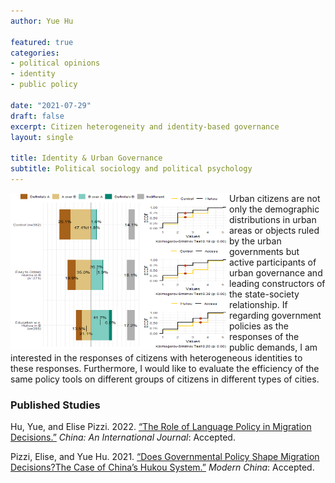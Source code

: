 ```yaml
---
author: Yue Hu

featured: true
categories:
- political opinions
- identity
- public policy

date: "2021-07-29"
draft: false
excerpt: Citizen heterogeneity and identity-based governance
layout: single

title: Identity & Urban Governance
subtitle: Political sociology and political psychology
---
```


<img src="featured-hex.png" width = "350" height = "250" align="left" />

Urban citizens are not only the demographic distributions in urban areas or objects ruled by the urban governments but active participants of urban governance and leading constructors of the state-society relationship. 
If regarding government policies as the responses of the public demands, I am interested in the responses of citizens with heterogeneous identities to these responses. 
Furthermore, I would like to evaluate the efficiency of the same policy tools on different groups of citizens in different types of cities.

### Published Studies

Hu, Yue, and Elise Pizzi. 2022. [“The Role of Language Policy in Migration Decisions.”](https://www.researchgate.net/publication/353571483_Breaking_Through_the_Linguistic_Barrier_The_Role_of_Language_Policy_in_Migration_Decisions) *China: An International Journal*: Accepted.

Pizzi, Elise, and Yue Hu. 2021. [“Does Governmental Policy Shape Migration Decisions?The Case of China’s Hukou System.”](https://www.researchgate.net/publication/353571706_Does_Governmental_Policy_Shape_Migration_Decisions_The_Case_of_China's_Hukou_System) *Modern China*: Accepted.


